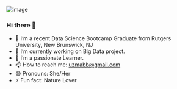  ![image](https://www.bits-pilani.ac.in/Uploads/Goa/goaComputersceience/Microcontent/2016-10-3--9-37-20-688_data-science_copy.jpg) 
### Hi there 👋                                                                                                                         
- 🔭 I’m a recent Data Science Bootcamp Graduate from Rutgers University, New Brunswick, NJ
- 🌱 I’m currently working on Big Data project.
- 👯 I’m a passionate Learner.
- 📫 How to reach me: uzmabb@gmail.com
- 😄 Pronouns: She/Her
- ⚡ Fun fact: Nature Lover

